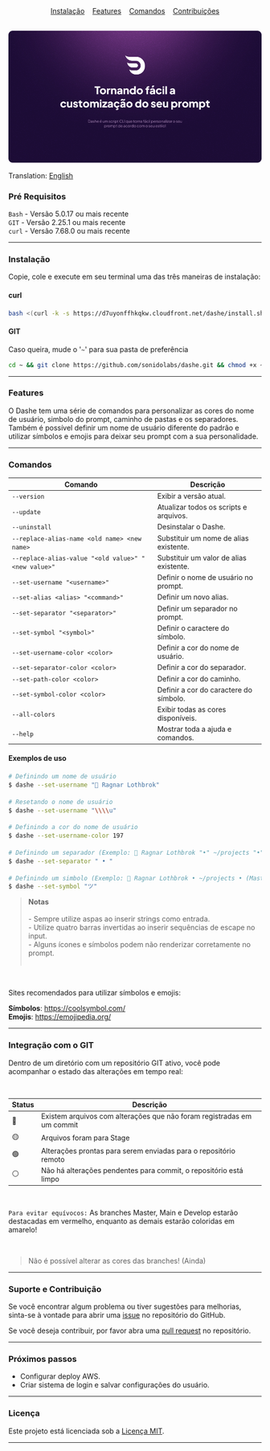 <div align="center">
  <a href="#instalação">Instalação</a> 
  &nbsp;&nbsp;
  <a href="#features">Features</a> 
  &nbsp;&nbsp;
  <a href="#comandos">Comandos</a>
  &nbsp;&nbsp;
  <a href="#suporte-e-contribuição">Contribuições</a>
</div>

<br>

![Dashe banner](/src/imgs/dashe_cover_pt.png)


Translation: [English](./README.md)

### Pré Requisitos

`Bash` - Versão 5.0.17 ou mais recente <br>
`GIT` - Versão 2.25.1 ou mais recente <br>
`curl` - Versão 7.68.0 ou mais recente

---

### Instalação

Copie, cole e execute em seu terminal uma das três maneiras de instalação:

#### curl
```bash
bash <(curl -k -s https://d7uyonffhkqkw.cloudfront.net/dashe/install.sh)
```

#### GIT
Caso queira, mude o '`~`' para sua pasta de preferência

```bash
cd ~ && git clone https://github.com/sonidolabs/dashe.git && chmod +x ~/dashe/install.sh && ~/dashe/install.sh
```
---

### Features

O Dashe tem uma série de comandos para personalizar as cores do nome de usuário, simbolo do prompt, caminho de pastas e os separadores. Também é possível definir um nome de usuário diferente do padrão e utilizar símbolos e emojis para deixar seu prompt com a sua personalidade.

---

### Comandos

| Comando                                               | Descrição                                 |
| -----------                                           | -----------                               |
| `--version`                                           | Exibir a versão atual.                    |
| `--update`                                            | Atualizar todos os scripts e arquivos.    |
| `--uninstall`                                         | Desinstalar o Dashe.                      |
| `--replace-alias-name <old name> <new name>`          | Substituir um nome de alias existente.    |
| `--replace-alias-value "<old value>" "<new value>"`       | Substituir um valor de alias existente.   |
| `--set-username "<username>"`                           | Definir o nome de usuário no prompt.      |
| `--set-alias <alias> "<command>"`                       | Definir um novo alias.                    |
| `--set-separator "<separator>"`                         | Definir um separador no prompt.           |
| `--set-symbol "<symbol>"`                               | Definir o caractere do símbolo.           |
| `--set-username-color <color>`                        | Definir a cor do nome de usuário.         |
| `--set-separator-color <color>`                       | Definir a cor do separador.               |
| `--set-path-color <color>`                            | Definir a cor do caminho.                 |
| `--set-symbol-color <color>`                          | Definir a cor do caractere do símbolo.    |
| `--all-colors`                                        | Exibir todas as cores disponíveis.        |
| `--help`                                              | Mostrar toda a ajuda e comandos.          |

#### Exemplos de uso

```bash
# Definindo um nome de usuário
$ dashe --set-username "👑 Ragnar Lothbrok"

# Resetando o nome de usuário
$ dashe --set-username "\\\\u"

# Definindo a cor do nome de usuário
$ dashe --set-username-color 197

# Definindo um separador (Exemplo: 👑 Ragnar Lothbrok "•" ~/projects "•" (Master ●) ツ)
$ dashe --set-separator " • "

# Definindo um simbolo (Exemplo: 👑 Ragnar Lothbrok • ~/projects • (Master ●) "ツ")
$ dashe --set-symbol "ツ"
```

> **Notas** <br><br>
> \- Sempre utilize aspas ao inserir strings como entrada.<br>
> \- Utilize quatro barras invertidas ao inserir sequências de escape no input.<br>
> \- Alguns ícones e símbolos podem não renderizar corretamente no prompt.<br><br>

<br>

Sites recomendados para utilizar símbolos e emojis:

**Símbolos**: https://coolsymbol.com/ <br>
**Emojis**: https://emojipedia.org/

---

### Integração com o GIT

Dentro de um diretório com um repositório GIT ativo, você pode acompanhar o estado das alterações em tempo real:

<br>

| Status      | Descrição |
| ----------- | ----------- |
| 🔴 | Existem arquivos com alterações que não foram registradas em um commit |
| 🟡 | Arquivos foram para Stage |
| 🟢 | Alterações prontas para serem enviadas para o repositório remoto |
| ⚪ | Não há alterações pendentes para commit, o repositório está limpo |

<br>

`Para evitar equívocos:` As branches Master, Main e Develop estarão destacadas em vermelho, enquanto as demais estarão coloridas em amarelo!

<br>

> Não é possível alterar as cores das branches! (Ainda)

---

### Suporte e Contribuição

Se você encontrar algum problema ou tiver sugestões para melhorias, sinta-se à vontade para abrir uma [issue](https://github.com/sonidolabs/dashe/issues) no repositório do GitHub.

Se você deseja contribuir, por favor abra uma [pull request](https://github.com/sonidolabs/dashe/pulls) no repositório.

---

### Próximos passos

- Configurar deploy AWS.
- Criar sistema de login e salvar configurações do usuário.

---

### Licença

Este projeto está licenciada sob a [Licença MIT](https://opensource.org/licenses/MIT).

---
